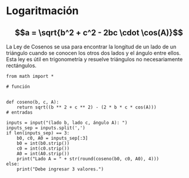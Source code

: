 # Logaritmación
## $$a = \sqrt{b^2 + c^2 - 2bc \cdot \cos(A)}$$
La Ley de Cosenos se usa para encontrar la longitud de un lado de un triángulo cuando se conocen los otros dos lados y el ángulo entre ellos. Esta ley es útil en trigonometría y resuelve triángulos no necesariamente rectángulos.
```
from math import *

# función


def coseno(b, c, A):
    return sqrt((b ** 2 + c ** 2) - (2 * b * c * cos(A)))
# entradas

inputs = input("(lado b, lado c, ángulo A): ")
inputs_sep = inputs.split(',')
if len(inputs_sep) == 3:
    b0, c0, A0 = inputs_sep[:3]
    b0 = int(b0.strip())
    c0 = int(c0.strip())
    A0 = int(A0.strip())
    print("Lado A = " + str(round(coseno(b0, c0, A0), 4)))
else:
    print("Debe ingresar 3 valores.")

